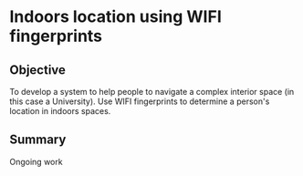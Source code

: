 # Indoors location using WIFI fingerprints

## Objective
To develop a system to help people to navigate a complex interior space (in this case a University). Use WIFI fingerprints to determine a person's location in indoors spaces.

## Summary
Ongoing work
